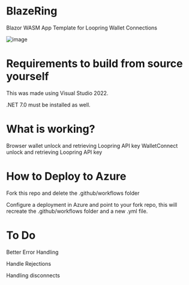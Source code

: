 # BlazeRing
Blazor WASM App Template for Loopring Wallet Connections

![image](https://github.com/fudgebucket27/BlazeRing/assets/5258063/5a3b9528-4611-483e-a5b6-120524e39d95)


# Requirements to build from source yourself
This was made using Visual Studio 2022.

.NET 7.0 must be installed as well.

# What is working?
Browser wallet unlock and retrieving Loopring API key
WalletConnect unlock and retrieving Loopring API key

# How to Deploy to Azure
Fork this repo and delete the .github/workflows folder

Configure a deployment in Azure and point to your fork repo, this will recreate the .github/workflows folder and a new .yml file.

# To Do
Better Error Handling

Handle Rejections

Handling disconnects


